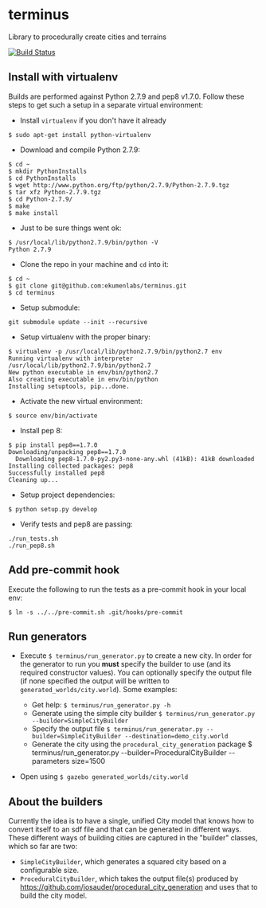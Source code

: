 # terminus
Library to procedurally create cities and terrains

[![Build Status](https://travis-ci.org/ekumenlabs/terminus.svg?branch=master)](https://travis-ci.org/ekumenlabs/terminus)

## Install with virtualenv

Builds are performed against Python 2.7.9 and pep8 v1.7.0. Follow these steps to get such a setup in a separate virtual environment:

- Install `virtualenv` if you don't have it already
```
$ sudo apt-get install python-virtualenv 
```
- Download and compile Python 2.7.9:
```
$ cd ~
$ mkdir PythonInstalls
$ cd PythonInstalls
$ wget http://www.python.org/ftp/python/2.7.9/Python-2.7.9.tgz
$ tar xfz Python-2.7.9.tgz
$ cd Python-2.7.9/
$ make
$ make install
```
- Just to be sure things went ok:
```
$ /usr/local/lib/python2.7.9/bin/python -V
Python 2.7.9
```
- Clone the repo in your machine and `cd` into it:
```
$ cd ~
$ git clone git@github.com:ekumenlabs/terminus.git
$ cd terminus
```
- Setup submodule:
```
git submodule update --init --recursive
```
- Setup virtualenv with the proper binary:
```
$ virtualenv -p /usr/local/lib/python2.7.9/bin/python2.7 env
Running virtualenv with interpreter /usr/local/lib/python2.7.9/bin/python2.7
New python executable in env/bin/python2.7
Also creating executable in env/bin/python
Installing setuptools, pip...done.
```
- Activate the new virtual environment:
```
$ source env/bin/activate
```
- Install pep 8:
```
$ pip install pep8==1.7.0
Downloading/unpacking pep8==1.7.0
  Downloading pep8-1.7.0-py2.py3-none-any.whl (41kB): 41kB downloaded
Installing collected packages: pep8
Successfully installed pep8
Cleaning up...
```
- Setup project dependencies:
```
$ python setup.py develop
```
- Verify tests and pep8 are passing:
```
./run_tests.sh
./run_pep8.sh
```

## Add pre-commit hook

Execute the following to run the tests as a pre-commit hook in your local env:
```
$ ln -s ../../pre-commit.sh .git/hooks/pre-commit
```

## Run generators

- Execute `$ terminus/run_generator.py` to create a new city. In order for the generator to run you **must** specify the builder to use (and its required constructor values). You can optionally specify the output file (if none specified the output will be written to `generated_worlds/city.world`).
Some examples:

    * Get help: `$ terminus/run_generator.py -h`
    * Generate using the simple city builder `$ terminus/run_generator.py --builder=SimpleCityBuilder`
    * Specify the output file `$ terminus/run_generator.py --builder=SimpleCityBuilder --destination=demo_city.world`
    * Generate the city using the `procedural_city_generation` package $ terminus/run_generator.py --builder=ProceduralCityBuilder --parameters size=1500

- Open using `$ gazebo generated_worlds/city.world`

## About the builders

Currently the idea is to have a single, unified City model that knows how to convert itself to an sdf file and that can be generated in different ways. These different ways of building cities are captured in the "builder" classes, which so far are two:

- `SimpleCityBuilder`, which generates a squared city based on a configurable size.
- `ProceduralCityBuilder`, which takes the output file(s) produced by https://github.com/josauder/procedural_city_generation and uses that to build the city model.
